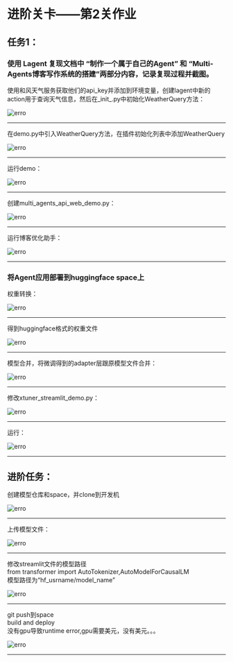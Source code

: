

# 进阶关卡——第2关作业

    
## 任务1：
### 使用 Lagent 复现文档中 “制作一个属于自己的Agent” 和 “Multi-Agents博客写作系统的搭建”两部分内容，记录复现过程并截图。


使用和风天气服务获取他们的api_key并添加到环境变量，创建lagent中新的action用于查询天气信息，然后在_init_.py中初始化WeatherQuery方法：
  
![erro](https://github.com/Victory-7291/AI_Lab/raw/main/images/2024-12-12%2014-13-46.png "2024-11-20%2010-52-40.png")

  
-------------------------------------------------------------------------------------------------------------------

  
在demo.py中引入WeatherQuery方法，在插件初始化列表中添加WeatherQuery

  
![erro](https://github.com/Victory-7291/AI_Lab/raw/main/images/2024-12-12%2014-15-42.png "2024-11-20%2016-23-28.png")

  
-------------------------------------------------------------------------------------------------------------------


运行demo：

  
![erro](https://github.com/Victory-7291/AI_Lab/raw/main/images/2024-12-12%2014-20-40.png "2024-11-20%2021-42-15.png")

  
-------------------------------------------------------------------------------------------------------------------


创建multi_agents_api_web_demo.py：

  
![erro](https://github.com/Victory-7291/AI_Lab/raw/main/images/2024-12-12%2014-29-51.png "2024-11-20%2021-42-31.png")

  
-------------------------------------------------------------------------------------------------------------------


运行博客优化助手：

  
![erro](https://github.com/Victory-7291/AI_Lab/raw/main/images/2024-12-15%2017-46-04.png "2024-11-20%2021-43-08.png")

  
-------------------------------------------------------------------------------------------------------------------


### 将Agent应用部署到huggingface space上

  
权重转换：

  
![erro](https://github.com/Victory-7291/AI_Lab/raw/main/images/2024-11-23%2022-34-01.png "2024-11-20%2021-42-31.png")

  
-------------------------------------------------------------------------------------------------------------------


得到huggingface格式的权重文件

![erro](https://github.com/Victory-7291/AI_Lab/raw/main/images/2024-11-23%2022-33-39.png "2024-11-20%2021-42-15.png")

  
-------------------------------------------------------------------------------------------------------------------


模型合并，将微调得到的adapter层跟原模型文件合并：

![erro](https://github.com/Victory-7291/AI_Lab/raw/main/images/2024-11-23%2022-41-44.png "2024-11-20%2021-43-08.png")

  
-------------------------------------------------------------------------------------------------------------------


修改xtuner_streamlit_demo.py：

  
![erro](https://github.com/Victory-7291/AI_Lab/raw/main/images/2024-11-23%2022-44-20.png "2024-11-20%2021-43-50.png")

  
-------------------------------------------------------------------------------------------------------------------


运行：

  
![erro](https://github.com/Victory-7291/AI_Lab/raw/main/images/2024-11-23%2023-26-31.png "2024-11-20%2021-43-50.png")

  
-------------------------------------------------------------------------------------------------------------------


## 进阶任务：



创建模型仓库和space，并clone到开发机

  
![erro](https://github.com/Victory-7291/AI_Lab/raw/main/images/2024-11-24%2022-15-47.png "2024-11-20%2021-42-31.png")

  
-------------------------------------------------------------------------------------------------------------------


上传模型文件：

![erro](https://github.com/Victory-7291/AI_Lab/raw/main/images/2024-11-24%2021-59-29.png "2024-11-20%2021-42-15.png")

  
-------------------------------------------------------------------------------------------------------------------


修改streamlit文件的模型路径<br>from transformer import AutoTokenizer,AutoModelForCausalLM<br>
模型路径为“hf_usrname/model_name”

![erro](https://github.com/Victory-7291/AI_Lab/raw/main/images/2024-11-24%2021-55-49.png "2024-11-20%2021-43-08.png")

  
-------------------------------------------------------------------------------------------------------------------


git push到space<br>build and deploy<br>没有gpu导致runtime error,gpu需要美元，没有美元。。。

  
![erro](https://github.com/Victory-7291/AI_Lab/raw/main/images/2024-11-24%2021-58-10.png "2024-11-20%2021-43-50.png")

  
-------------------------------------------------------------------------------------------------------------------
